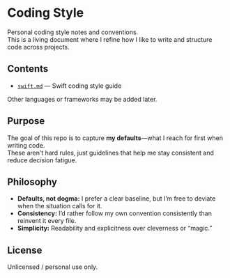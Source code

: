 # Coding Style

Personal coding style notes and conventions.  
This is a living document where I refine how I like to write and structure code across projects.

## Contents

- [`swift.md`](swift.md) — Swift coding style guide

Other languages or frameworks may be added later.

## Purpose

The goal of this repo is to capture **my defaults**—what I reach for first when writing code.  
These aren’t hard rules, just guidelines that help me stay consistent and reduce decision fatigue.

## Philosophy

- **Defaults, not dogma:** I prefer a clear baseline, but I’m free to deviate when the situation calls for it.  
- **Consistency:** I’d rather follow my own convention consistently than reinvent it every file.  
- **Simplicity:** Readability and explicitness over cleverness or “magic.”

## License

Unlicensed / personal use only.
